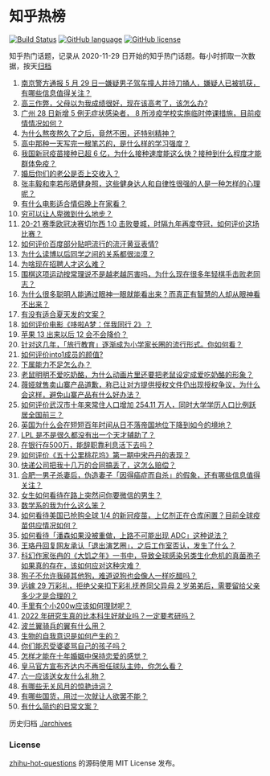# 知乎热榜
[![Build Status](https://github.com/ToWeLong/zhihu-hot-questions/workflows/CI/badge.svg)](https://github.com/ToWeLong/zhihu-hot-questions/actions)
[![GitHub language](https://img.shields.io/badge/language-golang-orange.svg)](https://golang.org/)
[![GitHub license](https://img.shields.io/github/license/ToWeLong/zhihu-hot-questions)](https://github.com/ToWeLong/zhihu-hot-questions/blob/main/LICENSE)

知乎热门话题，记录从 2020-11-29 日开始的知乎热门话题。每小时抓取一次数据，按天[归档](./archives)

<!-- BEGIN -->

1. [南京警方通报 5 月 29 日一嫌疑男子驾车撞人并持刀捅人，嫌疑人已被抓获，有哪些信息值得关注？](https://www.zhihu.com/question/462129219)
1. [高三作弊，父母以为我成绩很好，现在该高考了，该怎么办?](https://www.zhihu.com/question/461546823)
1. [广州 28 日新增 5 例无症状感染者， 8 所涉疫学校实施临时停课措施，目前疫情情况如何？](https://www.zhihu.com/question/461901108)
1. [为什么熬夜熬久了之后，竟然不困，还特别精神？](https://www.zhihu.com/question/303134019)
1. [高中那种一天写完一根笔芯的，是什么样的学习强度？](https://www.zhihu.com/question/388312652)
1. [我国新冠疫苗接种已超 6 亿，为什么接种速度能这么快？接种到什么程度才能群体免疫？](https://www.zhihu.com/question/462054245)
1. [婚后你们的老公是否上交收入？](https://www.zhihu.com/question/446421532)
1. [张丰毅和李若彤晒健身照，这些健身达人和自律性很强的人是一种怎样的心理呢？](https://www.zhihu.com/question/459415948)
1. [有什么电影适合情侣晚上在家看？](https://www.zhihu.com/question/358887778)
1. [穷可以让人卑微到什么地步？](https://www.zhihu.com/question/316979063)
1. [20-21 赛季欧冠决赛切尔西 1:0 击败曼城，时隔九年再度夺冠，如何评价这场比赛？](https://www.zhihu.com/question/462143896)
1. [如何评价百度部分贴吧流行的流汗黄豆表情?](https://www.zhihu.com/question/431951953)
1. [为什么读博以后同学之间的关系都很淡漠？](https://www.zhihu.com/question/437021655)
1. [为啥现在招聘人才这么难？](https://www.zhihu.com/question/454330385)
1. [围棋这项运动按常理说不是越老越厉害吗，为什么现在很多年轻棋手击败老同志？](https://www.zhihu.com/question/432357129)
1. [为什么很多聪明人能通过眼神一眼就能看出来？而真正有智慧的人却从眼神看不出来？](https://www.zhihu.com/question/55333539)
1. [有没有适合夏天发的文案？](https://www.zhihu.com/question/455423467)
1. [如何评价电影《哆啦A梦：伴我同行 2》？](https://www.zhihu.com/question/390164272)
1. [苹果 13 出来以后 12 会不会降价？](https://www.zhihu.com/question/451198251)
1. [针对这几年，「旅行教育」逐渐成为小学家长圈的流行形式。你如何看？](https://www.zhihu.com/question/460468492)
1. [如何评价into1成员的颜值?](https://www.zhihu.com/question/456470539)
1. [下属能力不足怎么办？](https://www.zhihu.com/question/451793430)
1. [老鼠明明不爱吃奶酪，为什么动画片里还要把老鼠设定成爱吃奶酪的形象？](https://www.zhihu.com/question/454363021)
1. [薇娅就售卖山寨产品道歉，称已让对方提供授权文件仍出现授权争议，为什么会这样，避免山寨产品有什么好办法？](https://www.zhihu.com/question/461988510)
1. [如何评价武汉市十年来常住人口增加 254.11 万人，同时大学学历人口比例跃居全国前三？](https://www.zhihu.com/question/461642433)
1. [英国为什么会在短短百年时间从日不落帝国地位下降到如今的境地？](https://www.zhihu.com/question/458600603)
1. [LPL 是不是很久都没有出一个天才辅助了？](https://www.zhihu.com/question/460740647)
1. [在银行存500万，能辞职靠利息活下去吗？](https://www.zhihu.com/question/347518117)
1. [如何评价《五十公里桃花坞》第一期中宋丹丹的表现？](https://www.zhihu.com/question/460852707)
1. [快递公司把我十几万的合同搞丢了，这怎么赔偿？](https://www.zhihu.com/question/374980406)
1. [合肥一男子杀妻后，伪造妻子「因得癌症而自杀」的假象，还有哪些信息值得关注？](https://www.zhihu.com/question/461886353)
1. [女生如何看待在路上突然问你要微信的男生？](https://www.zhihu.com/question/320105658)
1. [数学系的我为什么这么笨？](https://www.zhihu.com/question/461756255)
1. [如何看待美国已抢购全球 1/4 的新冠疫苗，上亿剂正在仓库闲置？目前全球疫苗供应情况如何？](https://www.zhihu.com/question/460152630)
1. [如何看待「潘森如果没被重做，上路不可能出现 ADC」这种说法？](https://www.zhihu.com/question/457008736)
1. [王珞丹回复网友承认「退出演艺圈」，之后工作室否认，发生了什么？](https://www.zhihu.com/question/461310414)
1. [科幻作家张冉的《大饥之年》一书中，导致全球感染另类生化危机的真菌孢子如果真的存在，该如何应对这种灾难？](https://www.zhihu.com/question/368901650)
1. [狗子不允许我碰其他狗，难道说狗也会像人一样吃醋吗？](https://www.zhihu.com/question/461721289)
1. [远嫁 29 万彩礼，拒绝父亲扣下彩礼抚养同父异母 2 岁弟弟后，需要留给父亲多少才是合理的？](https://www.zhihu.com/question/461285207)
1. [手里有个小200w应该如何理财呢？](https://www.zhihu.com/question/458397585)
1. [2022 年研究生真的比本科生好就业吗？一定要考研吗？](https://www.zhihu.com/question/461310407)
1. [波兰翼骑兵的翼有什么用？](https://www.zhihu.com/question/55305997)
1. [生物的自我意识是如何产生的？](https://www.zhihu.com/question/459715465)
1. [你们能忍受婆婆骂自己的孩子吗？](https://www.zhihu.com/question/454976302)
1. [怎样才能在十年婚姻中保持恋爱的感觉？](https://www.zhihu.com/question/458200334)
1. [皇马官方宣布齐达内不再担任球队主帅，你怎么看？](https://www.zhihu.com/question/461715792)
1. [六一应该送女友什么礼物？](https://www.zhihu.com/question/60285884)
1. [有哪些无关风月的惊艳诗词？](https://www.zhihu.com/question/454234983)
1. [有哪些国货，用过一次就让人欲罢不能？](https://www.zhihu.com/question/393594038)
1. [有什么简约的日常文案？](https://www.zhihu.com/question/453999428)

<!-- END -->

历史归档 [./archives](./archives)


### License
[zhihu-hot-questions](https://github.com/towelong/zhihu-hot-questions) 的源码使用 MIT License 发布。